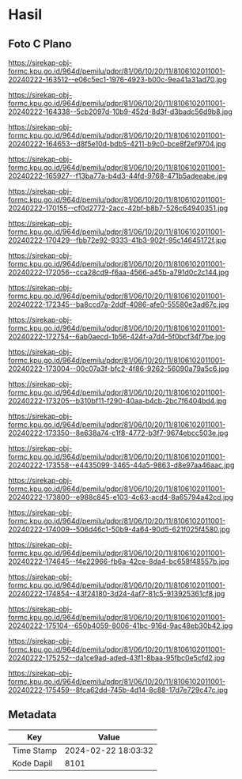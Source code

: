 # Hasil

## Foto C Plano

https://sirekap-obj-formc.kpu.go.id/964d/pemilu/pdpr/81/06/10/20/11/8106102011001-20240222-163512--e06c5ec1-1976-4923-b00c-9ea41a31ad70.jpg

https://sirekap-obj-formc.kpu.go.id/964d/pemilu/pdpr/81/06/10/20/11/8106102011001-20240222-164338--5cb2097d-10b9-452d-8d3f-d3badc56d9b8.jpg

https://sirekap-obj-formc.kpu.go.id/964d/pemilu/pdpr/81/06/10/20/11/8106102011001-20240222-164653--d8f5e10d-bdb5-4211-b9c0-bce8f2ef9704.jpg

https://sirekap-obj-formc.kpu.go.id/964d/pemilu/pdpr/81/06/10/20/11/8106102011001-20240222-165927--f13ba77a-b4d3-44fd-9768-471b5adeeabe.jpg

https://sirekap-obj-formc.kpu.go.id/964d/pemilu/pdpr/81/06/10/20/11/8106102011001-20240222-170155--cf0d2772-2acc-42bf-b8b7-526c64940351.jpg

https://sirekap-obj-formc.kpu.go.id/964d/pemilu/pdpr/81/06/10/20/11/8106102011001-20240222-170429--fbb72e92-9333-41b3-902f-95c14645172f.jpg

https://sirekap-obj-formc.kpu.go.id/964d/pemilu/pdpr/81/06/10/20/11/8106102011001-20240222-172056--cca28cd9-f6aa-4566-a45b-a791d0c2c144.jpg

https://sirekap-obj-formc.kpu.go.id/964d/pemilu/pdpr/81/06/10/20/11/8106102011001-20240222-172345--ba8ccd7a-2ddf-4086-afe0-55580e3ad67c.jpg

https://sirekap-obj-formc.kpu.go.id/964d/pemilu/pdpr/81/06/10/20/11/8106102011001-20240222-172754--6ab0aecd-1b56-424f-a7d4-5f0bcf34f7be.jpg

https://sirekap-obj-formc.kpu.go.id/964d/pemilu/pdpr/81/06/10/20/11/8106102011001-20240222-173004--00c07a3f-bfc2-4f86-9262-56090a79a5c6.jpg

https://sirekap-obj-formc.kpu.go.id/964d/pemilu/pdpr/81/06/10/20/11/8106102011001-20240222-173205--b310bf11-f290-40aa-b4cb-2bc7f6404bd4.jpg

https://sirekap-obj-formc.kpu.go.id/964d/pemilu/pdpr/81/06/10/20/11/8106102011001-20240222-173350--8e638a74-c1f8-4772-b3f7-9674ebcc503e.jpg

https://sirekap-obj-formc.kpu.go.id/964d/pemilu/pdpr/81/06/10/20/11/8106102011001-20240222-173558--e4435099-3465-44a5-9863-d8e97aa46aac.jpg

https://sirekap-obj-formc.kpu.go.id/964d/pemilu/pdpr/81/06/10/20/11/8106102011001-20240222-173800--e988c845-e103-4c63-acd4-8a65794a42cd.jpg

https://sirekap-obj-formc.kpu.go.id/964d/pemilu/pdpr/81/06/10/20/11/8106102011001-20240222-174009--506d46c1-50b9-4a64-90d5-621f025f4580.jpg

https://sirekap-obj-formc.kpu.go.id/964d/pemilu/pdpr/81/06/10/20/11/8106102011001-20240222-174645--f4e22966-fb6a-42ce-8da4-bc658f48557b.jpg

https://sirekap-obj-formc.kpu.go.id/964d/pemilu/pdpr/81/06/10/20/11/8106102011001-20240222-174854--43f24180-3d24-4af7-81c5-913925361cf8.jpg

https://sirekap-obj-formc.kpu.go.id/964d/pemilu/pdpr/81/06/10/20/11/8106102011001-20240222-175104--650b4059-8006-41bc-916d-9ac48eb30b42.jpg

https://sirekap-obj-formc.kpu.go.id/964d/pemilu/pdpr/81/06/10/20/11/8106102011001-20240222-175252--da1ce9ad-aded-43f1-8baa-95fbc0e5cfd2.jpg

https://sirekap-obj-formc.kpu.go.id/964d/pemilu/pdpr/81/06/10/20/11/8106102011001-20240222-175459--8fca62dd-745b-4d14-8c88-17d7e729c47c.jpg


## Metadata

| Key        | Value               |
| ---------- | ------------------- |
| Time Stamp | 2024-02-22 18:03:32 |
| Kode Dapil | 8101                |



